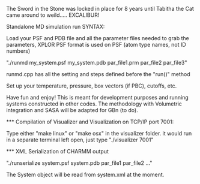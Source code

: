
The Sword in the Stone was locked in place for 8 years until Tabitha the Cat came around to weild..... EXCALIBUR!


Standalone MD simulation run SYNTAX:

Load your PSF and PDB file and all the parameter files needed to grab the
parameters, XPLOR PSF format is used on PSF (atom type names, not ID numbers)

"./runmd my_system.psf my_system.pdb par_file1.prm par_file2 par_file3"

runmd.cpp has all the setting and steps defined before the "run()" method

Set up your temperature, pressure, box vectors (if PBC), cutoffs, etc.


Have fun and enjoy!  This is meant for development purposes and running systems constructed in other codes.  The methodology with Volumetric integration and SASA will be adapted for GBn (to do).


*** Compilation of Visualizer and Visualization on TCP/IP port 7001:

Type either "make linux" or "make osx" in the visualizer folder.
it would run in a separate terminal left open, just type "./visualizer 7001"


*** XML Serialization of CHARMM output

"./runserialize system.psf system.pdb par_file1 par_file2 ..."

The System object will be read from system.xml at the moment.



